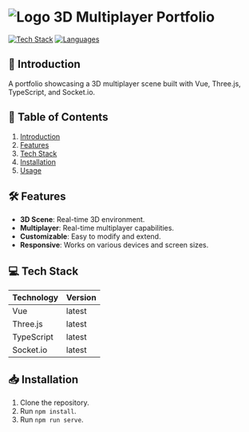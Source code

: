 # ![Logo](/assets/icons/portfolio-logo-48.png) 3D Multiplayer Portfolio

[![Tech Stack](https://img.shields.io/badge/Tech%20Stack-Vue%20|%20Three.js%20|%20TypeScript%20|%20Socket.io-green?style=flat-square)](link-to-tech-stack)
[![Languages](https://img.shields.io/badge/Languages-English-yellow?style=flat-square)](link-to-languages)

## 🌟 Introduction

A portfolio showcasing a 3D multiplayer scene built with Vue, Three.js, TypeScript, and Socket.io.

## 📑 Table of Contents

1. [Introduction](#introduction)
2. [Features](#features)
3. [Tech Stack](#tech-stack)
4. [Installation](#installation)
5. [Usage](#usage)

## 🛠️ Features

- **3D Scene**: Real-time 3D environment.
- **Multiplayer**: Real-time multiplayer capabilities.
- **Customizable**: Easy to modify and extend.
- **Responsive**: Works on various devices and screen sizes.

## 💻 Tech Stack

| Technology | Version  |
|------------|----------|
| Vue        | latest   |
| Three.js   | latest   |
| TypeScript | latest   |
| Socket.io  | latest   |

## 📥 Installation

1. Clone the repository.
2. Run `npm install`.
3. Run `npm run serve`.

